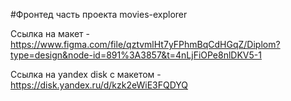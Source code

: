 #Фронтед часть проекта movies-explorer

Ссылка на макет - https://www.figma.com/file/qztvmlHt7yFPhmBqCdHGqZ/Diplom?type=design&node-id=891%3A3857&t=4nLjFiOPe8nlDKV5-1

Ссылка на yandex disk с макетом - https://disk.yandex.ru/d/kzk2eWiE3FQDYQ
